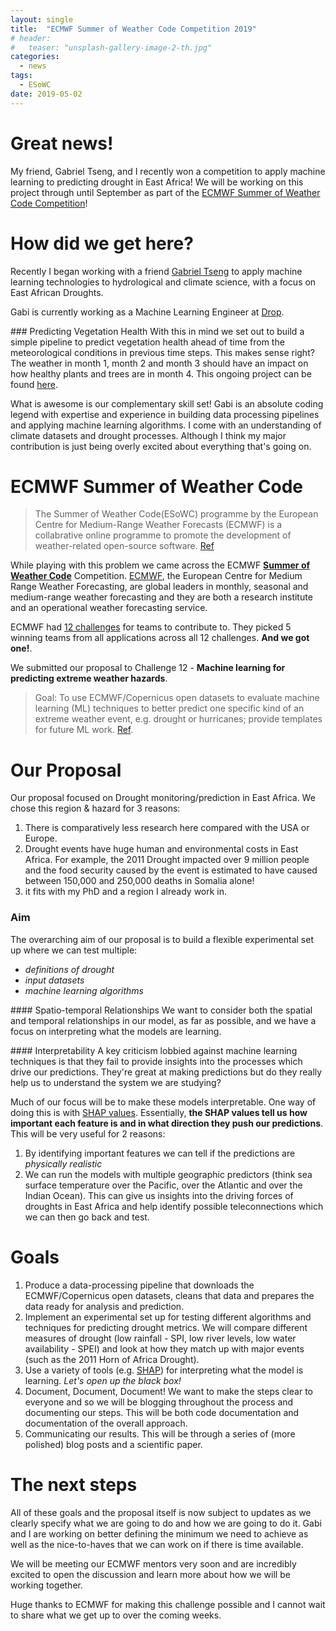 ```yaml
---
layout: single
title:  "ECMWF Summer of Weather Code Competition 2019"
# header:
#   teaser: "unsplash-gallery-image-2-th.jpg"
categories:
  - news
tags:
  - ESoWC
date: 2019-05-02
---
```


# Great news!

My friend, Gabriel Tseng, and I recently won a competition to apply machine learning to predicting drought in East Africa! We will be working on this project through until September as part of the [ECMWF Summer of Weather Code Competition](https://www.ecmwf.int/en/learning/workshops/ecmwf-summer-weather-code-2019)!

# How did we get here?

Recently I began working with a friend [Gabriel Tseng](https://gabrieltseng.github.io/) to apply machine learning technologies to hydrological and climate science, with a focus on East African Droughts.

Gabi is currently working as a Machine Learning Engineer at [Drop](https://www.earnwithdrop.com/).

### Predicting Vegetation Health
With this in mind we set out to build a simple pipeline to predict vegetation health ahead of time from the meteorological conditions in previous time steps. This makes sense right? The weather in month 1, month 2 and month 3 should have an impact on how healthy plants and trees are in month 4. This ongoing project can be found [here](https://github.com/tommylees112/vegetation_health).

What is awesome is our complementary skill set! Gabi is an absolute coding legend with expertise and experience in building data processing pipelines and applying machine learning algorithms. I come with an understanding of climate datasets and drought processes. Although I think my major contribution is just being overly excited about everything that's going on.

# ECMWF Summer of Weather Code
> The Summer of Weather Code(ESoWC) programme by the European Centre for Medium-Range Weather Forecasts (ECMWF) is a collabrative online programme to promote the development of weather-related open-source software. [Ref](https://github.com/esowc/challenges_2019)

<!-- ![ESoWC](ESoWC.jpg) -->

While playing with this problem we came across the ECMWF [**Summer of Weather Code**](https://www.ecmwf.int/en/learning/workshops/ecmwf-summer-weather-code-2019) Competition. [ECMWF](https://www.ecmwf.int/), the European Centre for Medium Range Weather Forecasting, are global leaders in monthly, seasonal and medium-range weather forecasting and they are both a research institute and an operational weather forecasting service.

ECMWF had [12 challenges](https://github.com/esowc/challenges_2019) for teams to contribute to. They picked 5 winning teams from all applications across all 12 challenges. **And we got one!**.

We submitted our proposal to Challenge 12 - **Machine learning for predicting extreme weather hazards**.
> Goal: To use ECMWF/Copernicus open datasets to evaluate machine learning (ML) techniques to better predict one specific kind of an extreme weather event, e.g. drought or hurricanes; provide templates for future ML work. [Ref](https://github.com/esowc/challenges_2019/issues/14).

# Our Proposal

Our proposal focused on Drought monitoring/prediction in East Africa. We chose this region & hazard for 3 reasons:
1. There is comparatively less research here compared with the USA or Europe.
2. Drought events have huge human and environmental costs in East Africa. For example, the 2011 Drought impacted over 9 million people and the food security caused by the event is estimated to have caused between 150,000 and 250,000 deaths in Somalia alone!
3. it fits with my PhD and a region I already work in.

### Aim
The overarching aim of our proposal is to build a flexible experimental set up where we can test multiple:
* *definitions of drought*
*  *input datasets*
* *machine learning algorithms*

#### Spatio-temporal Relationships
We want to consider both the spatial and temporal relationships in our model, as far as possible, and we have a focus on interpreting what the models are learning.

#### Interpretability
A key criticism lobbied against machine learning techniques is that they fail to provide insights into the processes which drive our predictions. They're great at making predictions but do they really help us to understand the system we are studying?

Much of our focus will be to make these models interpretable. One way of doing this is with [SHAP values](https://medium.com/@gabrieltseng/interpreting-complex-models-with-shap-values-1c187db6ec83). Essentially, **the SHAP values tell us how important each feature is and in what direction they push our predictions**. This will be very useful for 2 reasons:
1. By identifying important features we can tell if the predictions are *physically realistic*
2. We can run the models with multiple geographic predictors (think sea surface temperature over the Pacific, over the Atlantic and over the Indian Ocean). This can give us insights into the driving forces of droughts in East Africa and help identify possible teleconnections which we can then go back and test.


# Goals

1. Produce a data-processing pipeline that downloads the ECMWF/Copernicus open datasets, cleans that data and prepares the data ready for analysis and prediction.
2. Implement an experimental set up for testing different algorithms and techniques for predicting drought metrics. We will compare different measures of drought (low rainfall - SPI, low river levels, low water availability - SPEI) and look at how they match up with major events (such as the 2011 Horn of Africa Drought).
3. Use a variety of tools (e.g. [SHAP]()) for interpreting what the model is learning. *Let's open up the black box!*
4. Document, Document, Document! We want to make the steps clear to everyone and so we will be blogging throughout the process and documenting our steps. This will be both code documentation and documentation of the overall approach.
5. Communicating our results. This will be through a series of (more polished) blog posts and a scientific paper.

# The next steps

All of these goals and the proposal itself is now subject to updates as we clearly specify what we are going to do and how we are going to do it. Gabi and I are working on better defining the minimum we need to achieve as well as the nice-to-haves that we can work on if there is time available.

We will be meeting our ECMWF mentors very soon and are incredibly excited to open the discussion and learn more about how we will be working together.

Huge thanks to ECMWF for making this challenge possible and I cannot wait to share what we get up to over the coming weeks.
